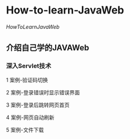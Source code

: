 # How-to-learn-JavaWeb
###### HowToLearnJavaWeb

## 介绍自己学的JAVAWeb

### 深入Servlet技术
1 案例-验证码切换  

2 案例-登录错误时显示错误界面  

3 案例-登录后跳转网页首页  

4 案例-网页自动刷新  

5 案例-文件下载  

